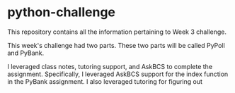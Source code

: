 # python-challenge
This repository contains all the information pertaining to Week 3 challenge. 

This week's challenge had two parts. These two parts will be called PyPoll and PyBank.

I leveraged class notes, tutoring support, and AskBCS to complete the assignment. Specifically, I leveraged AskBCS support for the index function in the PyBank assignment. I also leveraged tutoring for figuring out 
